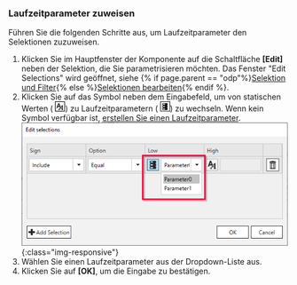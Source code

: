 ### Laufzeitparameter zuweisen

Führen Sie die folgenden Schritte aus, um Laufzeitparameter den Selektionen zuzuweisen.

1. Klicken Sie im Hauptfenster der Komponente auf die Schaltfläche **[Edit]** neben der Selektion, die Sie parametrisieren möchten.
Das Fenster "Edit Selections" wird geöffnet, siehe {% if page.parent == "odp"%}[Selektion und Filter](./odp-define#selektion-und-filter){% else %}[Selektionen bearbeiten](./report-variants-and-selections#selektionen-bearbeiten){% endif %}.<br> 
2. Klicken Sie auf das Symbol neben dem Eingabefeld, um von statischen Werten ( ![Assign parameters](/img/content/icons/runtime-parameters-static.png)) zu Laufzeitparametern ( ![Assign parameters](/img/content/icons/runtime-parameters-dynamic.png)) zu wechseln.
Wenn kein Symbol verfügbar ist, [erstellen Sie einen Laufzeitparameter](#laufzeitparameter-erstellen).<br>
![Selection With Parameters](/img/content/runtime-parameters-in-selections.png){:class="img-responsive"}
3. Wählen Sie einen Laufzeitparameter aus der Dropdown-Liste aus.
4. Klicken Sie auf **[OK]**, um die Eingabe zu bestätigen.

